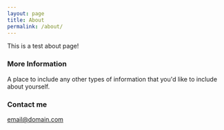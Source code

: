 ```yaml
---
layout: page
title: About
permalink: /about/
---
```


This is a test about page!

### More Information

A place to include any other types of information that you'd like to include about yourself.

### Contact me

[email@domain.com](mailto:email@domain.com)
